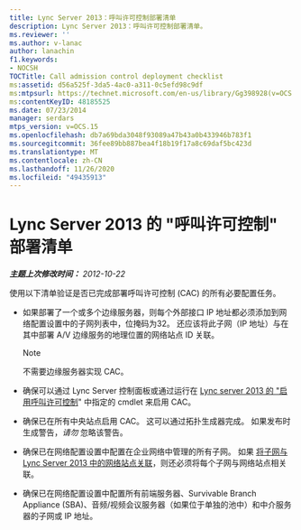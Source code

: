 ```yaml
---
title: Lync Server 2013：呼叫许可控制部署清单
description: Lync Server 2013：呼叫许可控制部署清单。
ms.reviewer: ''
ms.author: v-lanac
author: lanachin
f1.keywords:
- NOCSH
TOCTitle: Call admission control deployment checklist
ms:assetid: d56a525f-3da5-4ac0-a311-0c5efd98c9df
ms:mtpsurl: https://technet.microsoft.com/en-us/library/Gg398928(v=OCS.15)
ms:contentKeyID: 48185525
ms.date: 07/23/2014
manager: serdars
mtps_version: v=OCS.15
ms.openlocfilehash: db7a69bda3048f93089a47b43a0b433946b783f1
ms.sourcegitcommit: 36fee89bb887bea4f18b19f17a8c69daf5bc423d
ms.translationtype: MT
ms.contentlocale: zh-CN
ms.lasthandoff: 11/26/2020
ms.locfileid: "49435913"
---
```

# <a name="call-admission-control-deployment-checklist-for-lync-server-2013"></a>Lync Server 2013 的 "呼叫许可控制" 部署清单

<div data-xmlns="http://www.w3.org/1999/xhtml">

<div class="topic" data-xmlns="http://www.w3.org/1999/xhtml" data-msxsl="urn:schemas-microsoft-com:xslt" data-cs="https://msdn.microsoft.com/">

<div data-asp="https://msdn2.microsoft.com/asp">



</div>

<div id="mainSection">

<div id="mainBody">

<span> </span>

_**主题上次修改时间：** 2012-10-22_

使用以下清单验证是否已完成部署呼叫许可控制 (CAC) 的所有必要配置任务。

  - 如果部署了一个或多个边缘服务器，则每个外部接口 IP 地址都必须添加到网络配置设置中的子网列表中，位掩码为32。 还应该将此子网（IP 地址）与在其中部署 A/V 边缘服务的地理位置的网络站点 ID 关联。
    
    <div>
    

    > [!NOTE]  
    > 不需要边缘服务器实现 CAC。

    
    </div>

  - 确保可以通过 Lync Server 控制面板或通过运行在 [Lync server 2013 的 "启用呼叫许可控制](lync-server-2013-enable-call-admission-control.md)" 中指定的 cmdlet 来启用 CAC。

  - 确保已在所有中央站点启用 CAC。 这可以通过拓扑生成器完成。 如果发布时生成警告，*请勿* 忽略该警告。

  - 确保已在网络配置设置中配置在企业网络中管理的所有子网。 如果 [将子网与 Lync Server 2013 中的网络站点关联](lync-server-2013-associate-a-subnet-with-a-network-site.md)，则还必须将每个子网与网络站点相关联。

  - 确保已在网络配置设置中配置所有前端服务器、Survivable Branch Appliance (SBA)、音频/视频会议服务器（如果位于单独的池中）和中介服务器的子网或 IP 地址。

</div>

<span> </span>

</div>

</div>

</div>


